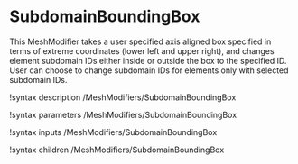 # SubdomainBoundingBox

This MeshModifier takes a user specified axis aligned box specified in terms of extreme coordinates (lower left and upper right), and changes element subdomain IDs either inside or outside the box to the specified ID. User can choose to change subdomain IDs for elements only with selected subdomain IDs.

!syntax description /MeshModifiers/SubdomainBoundingBox

!syntax parameters /MeshModifiers/SubdomainBoundingBox

!syntax inputs /MeshModifiers/SubdomainBoundingBox

!syntax children /MeshModifiers/SubdomainBoundingBox
